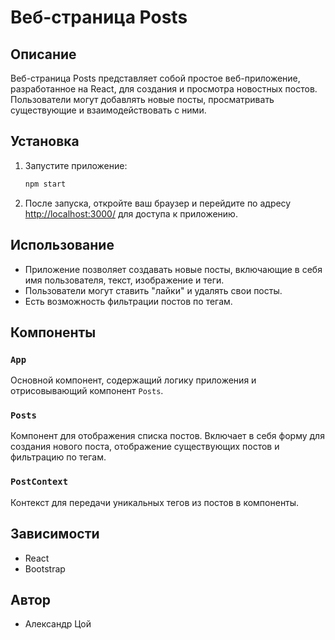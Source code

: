# Веб-страница Posts

## Описание

Веб-страница Posts представляет собой простое веб-приложение, разработанное на React, для создания и просмотра новостных постов. Пользователи могут добавлять новые посты, просматривать существующие и взаимодействовать с ними.

## Установка

1. Запустите приложение:

   ```bash
   npm start
   ```

2. После запуска, откройте ваш браузер и перейдите по адресу [http://localhost:3000/](http://localhost:3000/) для доступа к приложению.

## Использование

- Приложение позволяет создавать новые посты, включающие в себя имя пользователя, текст, изображение и теги.
- Пользователи могут ставить "лайки" и удалять свои посты.
- Есть возможность фильтрации постов по тегам.

## Компоненты

### `App`

Основной компонент, содержащий логику приложения и отрисовывающий компонент `Posts`.

### `Posts`

Компонент для отображения списка постов. Включает в себя форму для создания нового поста, отображение существующих постов и фильтрацию по тегам.

### `PostContext`

Контекст для передачи уникальных тегов из постов в компоненты.

## Зависимости

- React
- Bootstrap

## Автор

- Александр Цой
